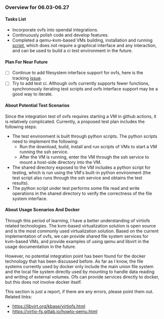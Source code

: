 ### Overview for 06.03-06.27
#### Tasks List
- Incorporate ovfs into opendal integrations.
- Continuously polish code and develop features.
- Completed a qemu-kvm-based VMs building, installation and running [script](https://github.com/zjregee/ovfs/blob/main/scripts/install_and_run_vm.sh), which does not require a graphical interface and any interaction, and can be used to build a ci test environment in the future.

#### Plan For Near Future
-[ ] Continue to add filesystem interface support for ovfs, here is the tracking [issue](https://github.com/apache/opendal/issues/4786).
-[ ] Try to add test ci. Although ovfs currently supports fewer functions, synchronously iterating test scripts and ovfs interface support may be a good way to iterate.

#### About Potential Test Scenarios
Since the integration test of ovfs requires starting a VM in github actions, it is relatively complicated. Currently, a proposed test plan includes the following steps:
- The test environment is built through python scripts. The python scripts need to implement the following:
  - Run the download, build, install and run scripts of VMs to start a VM running the ssh service.
  - After the VM is running, enter the VM through the ssh service to mount a host-side directory into the VM.
- The shared directory exposed to the VM includes a python script for testing, which is run using the VM's built-in python environment (the test script also runs through the ssh service and obtains the test results).
- The python script under test performs some file read and write operations in the shared directory to verify the correctness of the file system interface.

#### About Usage Scenarios And Docker
Through this period of learning, I have a better understanding of virtiofs related technologies. The kvm-based virtualization solution is open source and is the most commonly used virtualization solution. Based on the current implementation of ovfs, we can provide shared file system services for kvm-based VMs, and provide examples of using qemu and libvirt in the usage documentation in the future.

However, no potential integration point has been found for the docker technology that has been discussed before. As far as I know, the file systems currently used by docker only include the main union file system and the local file system directly used by mounting to handle data reading and writing of external volumes. Ofs can provide services directly to docker, but this does not involve docker itself.

This section is just a report, if there are any errors, please point them out. Related links:
- https://libvirt.org/kbase/virtiofs.html
- https://virtio-fs.gitlab.io/howto-qemu.html
